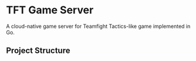# TFT Game Server

A cloud-native game server for Teamfight Tactics-like game implemented in Go.

## Project Structure